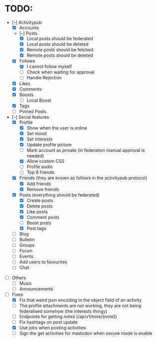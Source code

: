 # TODO:

- [-] Activitypub
    - [x] Accounts
    - [-] Posts
        - [x] Local posts should be federated
        - [x] Local posts should be deleted
        - [x] Remote posts should be fetched
        - [x] Remote posts should be deleted
    - [x] Follows
        - [x] I cannot follow myself
        - [ ] Check when waiting for approval
        - [ ] Handle Rejection
    - [x] Likes
    - [x] Comments
    - [x] Boosts
        - [ ] Local Boost
    - [x] Tags
    - [ ] Pinned Posts

- [-] Social features
    - [x] Profile
        - [x] Show when the user is online
        - [x] Set mood
        - [x] Set interests
        - [x] Update profile picture
        - [ ] Mark account as private (in federation manual approval is needed)
        - [x] Allow custom CSS
        - [ ] Profile audio
        - [ ] Top 8 friends
    - [x] Friends (they are known as follows in the activitypub protocol)
        - [x] Add friends
        - [x] Remove friends
    - [x] Posts (everything should be federated)
        - [x] Create posts
        - [x] Delete posts
        - [x] Like posts
        - [x] Comment posts
        - [ ] Boost posts
        - [x] Post tags
    - [ ] Blog
    - [ ] Bulletin
    - [ ] Groups
    - [ ] Forum
    - [ ] Events
    - [ ] Add users to favourites
    - [ ] Chat

- [ ] Others
    - [ ] Music
    - [ ] Announcements

- [ ] Fixes
    - [x] Fix that weird json encoding in the object field of an activity
    - [ ] The profile attachments are not working, they are not being federalised somehow (the interests thingy)
    - [ ] Endpoints for getting notes (/ap/v1/note/{note})
    - [ ] Fix hashtags on post update
    - [x] Use jobs when posting activities
    - [ ] Sign the get activities for mastodon when secure mode is enable
